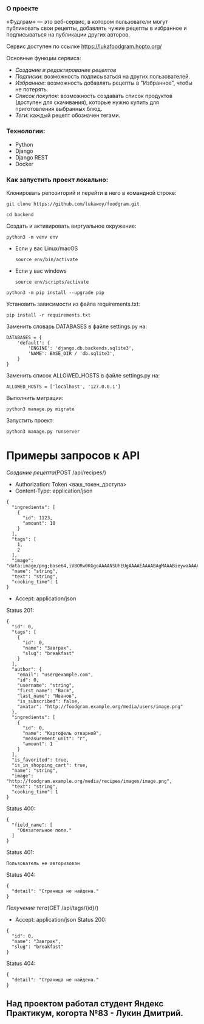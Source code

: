 ### О проекте
«Фудграм» — это веб-сервис, в котором пользователи могут публиковать свои рецепты, добавлять чужие рецепты в избранное и подписываться на публикации других авторов.

Сервис доступен по ссылке https://lukafoodgram.hopto.org/

Основные функции сервиса:
-   *Создание и редактирование рецептов*
-   *Подписки*: возможность подписываться на других пользователей.
-   *Избранное*: возможность добавлять рецепты в "Избранное", чтобы не потерять.
-   *Список покупок*: возможность создавать список продуктов (доступен для скачивания), которые нужно купить для приготовления выбранных блюд.
-   *Теги*: каждый рецепт обозначен тегами.

### Технологии:
- Python
- Django
- Django REST
- Docker

### Как запустить проект локально:

Клонировать репозиторий и перейти в него в командной строке:

```
git clone https://github.com/lukawoy/foodgram.git
```

```
cd backend
```

Cоздать и активировать виртуальное окружение:

```
python3 -m venv env
```

* Если у вас Linux/macOS

    ```
    source env/bin/activate
    ```

* Если у вас windows

    ```
    source env/scripts/activate
    ```

```
python3 -m pip install --upgrade pip
```

Установить зависимости из файла requirements.txt:

```
pip install -r requirements.txt
```

Заменить словарь DATABASES в файле settings.py на:

```
DATABASES = {
    'default': {
        'ENGINE': 'django.db.backends.sqlite3',
        'NAME': BASE_DIR / 'db.sqlite3',
    }
}
```

Заменить список ALLOWED_HOSTS в файле settings.py на:

```
ALLOWED_HOSTS = ['localhost', '127.0.0.1']
```

Выполнить миграции:

```
python3 manage.py migrate
```

Запустить проект:

```
python3 manage.py runserver
```

# **Примеры запросов к API**

*Создание рецепта*(POST /api/recipes/)
- Authorization: Token <ваш_токен_доступа> 
- Content-Type: application/json
```
{
  "ingredients": [
    {
      "id": 1123,
      "amount": 10
    }
  ],
  "tags": [
    1,
    2
  ],
  "image": "data:image/png;base64,iVBORw0KGgoAAAANSUhEUgAAAAEAAAABAgMAAABieywaAAAACVBMVEUAAAD///9fX1/S0ecCAAAACXBIWXMAAA7EAAAOxAGVKw4bAAAACklEQVQImWNoAAAAggCByxOyYQAAAABJRU5ErkJggg==",
  "name": "string",
  "text": "string",
  "cooking_time": 1
}
```
- Accept: application/json

Status 201:
```
{
  "id": 0,
  "tags": [
    {
      "id": 0,
      "name": "Завтрак",
      "slug": "breakfast"
    }
  ],
  "author": {
    "email": "user@example.com",
    "id": 0,
    "username": "string",
    "first_name": "Вася",
    "last_name": "Иванов",
    "is_subscribed": false,
    "avatar": "http://foodgram.example.org/media/users/image.png"
  },
  "ingredients": [
    {
      "id": 0,
      "name": "Картофель отварной",
      "measurement_unit": "г",
      "amount": 1
    }
  ],
  "is_favorited": true,
  "is_in_shopping_cart": true,
  "name": "string",
  "image": "http://foodgram.example.org/media/recipes/images/image.png",
  "text": "string",
  "cooking_time": 1
}
```
Status 400:
```
{
  "field_name": [
    "Обязательное поле."
  ]
}
```
Status 401:
```
Пользователь не авторизован
```
Status 404:
```
{
  "detail": "Страница не найдена."
}
```


*Получение тега*(GET /api/tags/{id}/)
- Accept: application/json
Status 200:
```
{
  "id": 0,
  "name": "Завтрак",
  "slug": "breakfast"
}
```
Status 404:
```
{
  "detail": "Страница не найдена."
}
```
## Над проектом работал студент Яндекс Практикум, когорта №83 - Лукин Дмитрий.
